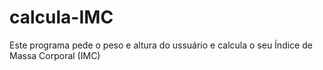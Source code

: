 # calcula-IMC
Este programa pede o peso e altura do ussuário e calcula o seu Índice de Massa Corporal (IMC)
